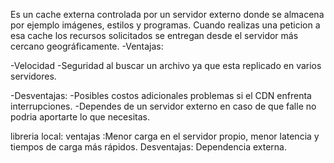 Es un cache externa controlada por un servidor externo donde se almacena por ejemplo imágenes, estilos y programas.
Cuando realizas una peticion a esa cache los recursos solicitados se entregan desde el servidor más cercano geográficamente.
-Ventajas:

-Velocidad
-Seguridad al buscar un archivo ya que esta replicado en varios servidores.

-Desventajas:
-Posibles costos adicionales problemas si el CDN enfrenta interrupciones.
-Dependes de un servidor externo en caso de que falle no podria aportarte lo que necesitas.

libreria local:
ventajas :Menor carga en el servidor propio, menor latencia y tiempos de carga más rápidos.
Desventajas: Dependencia externa.
